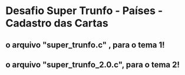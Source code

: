# Desafio Super Trunfo - Países - Cadastro das Cartas

## o arquivo "super_trunfo.c" , para o tema 1!
## o arquivo "super_trunfo_2.0.c", para o tema 2!